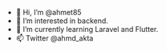 - 👋 Hi, I’m @ahmet85
- 👀 I’m interested in backend.
- 🌱 I’m currently learning Laravel and Flutter.
- 📫 Twitter @ahmd_akta

<!---
ahmet85/ahmet85 is a ✨ special ✨ repository because its `README.md` (this file) appears on your GitHub profile.
You can click the Preview link to take a look at your changes.
--->

